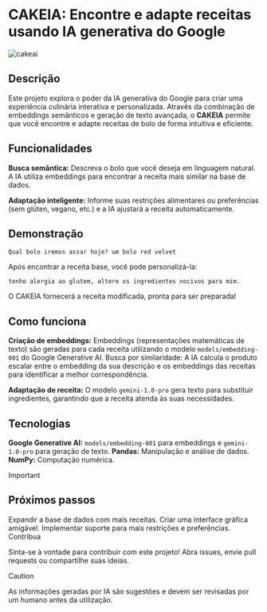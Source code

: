 # CAKEIA: Encontre e adapte receitas usando IA generativa do Google

![cakeai](https://github.com/JefeLuiz/CAKEAI/assets/117955318/ddbcfe26-9a56-4f42-a638-df6c508d954d)

## Descrição
Este projeto explora o poder da IA generativa do Google para criar uma experiência culinária interativa e personalizada. Através da combinação de embeddings semânticos e geração de texto avançada, o **CAKEIA** permite que você encontre e adapte receitas de bolo de forma intuitiva e eficiente.

## Funcionalidades
**Busca semântica:** Descreva o bolo que você deseja em linguagem natural. A IA utiliza embeddings para encontrar a receita mais similar na base de dados.

**Adaptação inteligente:** Informe suas restrições alimentares ou preferências (sem glúten, vegano, etc.) e a IA ajustará a receita automaticamente.

## Demonstração
```Qual bolo iremos assar hoje? um bolo red velvet ```

Após encontrar a receita base, você pode personalizá-la:

```tenho alergia ao glutem, altere os ingredientes nocivos para mim.```

O CAKEIA fornecerá a receita modificada, pronta para ser preparada!

## Como funciona
**Criação de embeddings:** Embeddings (representações matemáticas de texto) são geradas para cada receita utilizando o modelo `models/embedding-001` do Google Generative AI.
Busca por similaridade: A IA calcula o produto escalar entre o embedding da sua descrição e os embeddings das receitas para identificar a melhor correspondência.

**Adaptação de receita:** O modelo `gemini-1.0-pro` gera texto para substituir ingredientes, garantindo que a receita atenda às suas necessidades.

## Tecnologias
**Google Generative AI:** `models/embedding-001` para embeddings e `gemini-1.0-pro` para geração de texto.
**Pandas:** Manipulação e análise de dados.
**NumPy:** Computação numérica.

> [!IMPORTANT]
> ## Próximos passos
> Expandir a base de dados com mais receitas.
> Criar uma interface gráfica amigável.
> Implementar suporte para mais restrições e preferências.
> Contribua

Sinta-se à vontade para contribuir com este projeto! Abra issues, envie pull requests ou compartilhe suas ideias.

> [!CAUTION]
> As informações geradas por IA são sugestões e devem ser revisadas por um humano antes da utilização.
